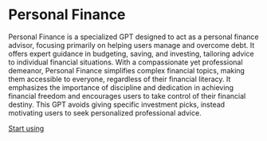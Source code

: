 # Personal Finance

Personal Finance is a specialized GPT designed to act as a personal finance advisor, focusing primarily on helping users manage and overcome debt. It offers expert guidance in budgeting, saving, and investing, tailoring advice to individual financial situations. With a compassionate yet professional demeanor, Personal Finance simplifies complex financial topics, making them accessible to everyone, regardless of their financial literacy. It emphasizes the importance of discipline and dedication in achieving financial freedom and encourages users to take control of their financial destiny. This GPT avoids giving specific investment picks, instead motivating users to seek personalized professional advice.

[Start using](https://chat.openai.com/g/g-vJYlSDpD6)